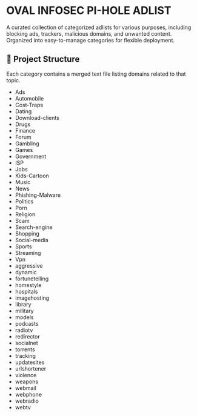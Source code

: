 # OVAL INFOSEC PI-HOLE ADLIST

A curated collection of categorized adlists for various purposes, including blocking ads, trackers, malicious domains, and unwanted content.  
Organized into easy-to-manage categories for flexible deployment.

## 📂 Project Structure

Each category contains a merged text file listing domains related to that topic.


- Ads
- Automobile
- Cost-Traps
- Dating
- Download-clients
- Drugs
- Finance
- Forum
- Gambling
- Games
- Government
- ISP
- Jobs
- Kids-Cartoon
- Music
- News
- Phishing-Malware
- Politics
- Porn
- Religion
- Scam
- Search-engine
- Shopping
- Social-media
- Sports
- Streaming
- Vpn
- aggressive
- dynamic
- fortunetelling
- homestyle
- hospitals
- imagehosting
- library
- military
- models
- podcasts
- radiotv
- redirector
- socialnet
- torrents
- tracking
- updatesites
- urlshortener
- violence
- weapons
- webmail
- webphone
- webradio
- webtv
